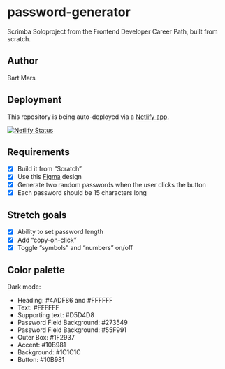 # password-generator
Scrimba Soloproject from the Frontend Developer Career Path, built from scratch.

## Author
Bart Mars

## Deployment
This repository is being auto-deployed via a [Netlify app](https://www.netlify.com).

[![Netlify Status](https://api.netlify.com/api/v1/badges/1431af0d-e7e5-4698-a712-7ea54c2916b9/deploy-status)](https://app.netlify.com/sites/fantastic-smakager-d5486b/deploys)

## Requirements
* [x] Build it from “Scratch”
* [x] Use this [Figma](https://www.figma.com/file/NEj9JDycMjF3XKXq7swoc9/Random-Password-Generator-(New-version)?node-id=0%3A1) design
* [x] Generate two random passwords when the user clicks the button
* [x] Each password should be 15 characters long

## Stretch goals
* [x] Ability to set password length
* [x] Add “copy-on-click”
* [x] Toggle “symbols” and “numbers” on/off

## Color palette
Dark mode:
* Heading: #4ADF86 and #FFFFFF
* Text: #FFFFFF
* Supporting text: #D5D4D8
* Password Field Background: #273549
* Password Field Background: #55F991
* Outer Box: #1F2937
* Accent: #10B981
* Background: #1C1C1C
* Button: #10B981
